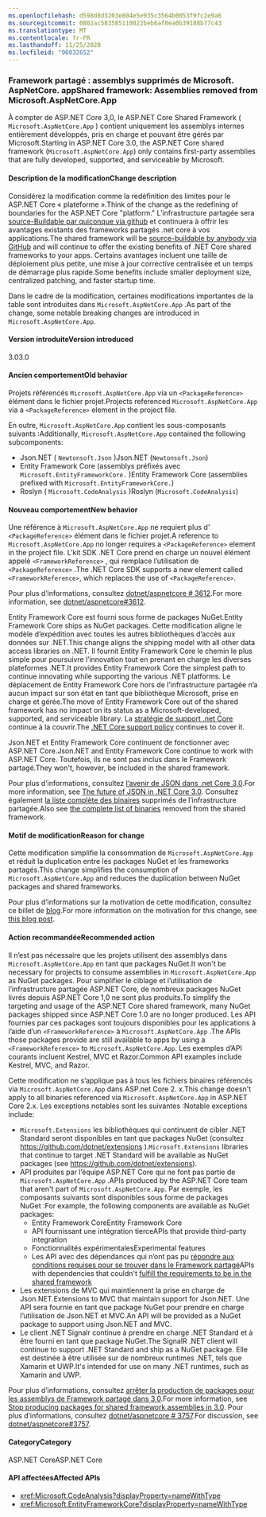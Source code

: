 ```yaml
---
ms.openlocfilehash: d598d8d3203e804e5e935c3564b0053f9fc2e9a6
ms.sourcegitcommit: 0802ac583585110022beb6af8ea0b39188b77c43
ms.translationtype: MT
ms.contentlocale: fr-FR
ms.lasthandoff: 11/25/2020
ms.locfileid: "96032652"
---
```

### <a name="shared-framework-assemblies-removed-from-microsoftaspnetcoreapp"></a><span data-ttu-id="1a132-101">Framework partagé : assemblys supprimés de Microsoft. AspNetCore. app</span><span class="sxs-lookup"><span data-stu-id="1a132-101">Shared framework: Assemblies removed from Microsoft.AspNetCore.App</span></span>

<span data-ttu-id="1a132-102">À compter de ASP.NET Core 3,0, le ASP.NET Core Shared Framework ( `Microsoft.AspNetCore.App` ) contient uniquement les assemblys internes entièrement développés, pris en charge et pouvant être gérés par Microsoft.</span><span class="sxs-lookup"><span data-stu-id="1a132-102">Starting in ASP.NET Core 3.0, the ASP.NET Core shared framework (`Microsoft.AspNetCore.App`) only contains first-party assemblies that are fully developed, supported, and serviceable by Microsoft.</span></span>

#### <a name="change-description"></a><span data-ttu-id="1a132-103">Description de la modification</span><span class="sxs-lookup"><span data-stu-id="1a132-103">Change description</span></span>

<span data-ttu-id="1a132-104">Considérez la modification comme la redéfinition des limites pour le ASP.NET Core « plateforme ».</span><span class="sxs-lookup"><span data-stu-id="1a132-104">Think of the change as the redefining of boundaries for the ASP.NET Core "platform."</span></span> <span data-ttu-id="1a132-105">L’infrastructure partagée sera [source-Buildable par quiconque via github](https://github.com/dotnet/source-build) et continuera à offrir les avantages existants des frameworks partagés .net core à vos applications.</span><span class="sxs-lookup"><span data-stu-id="1a132-105">The shared framework will be [source-buildable by anybody via GitHub](https://github.com/dotnet/source-build) and will continue to offer the existing benefits of .NET Core shared frameworks to your apps.</span></span> <span data-ttu-id="1a132-106">Certains avantages incluent une taille de déploiement plus petite, une mise à jour corrective centralisée et un temps de démarrage plus rapide.</span><span class="sxs-lookup"><span data-stu-id="1a132-106">Some benefits include smaller deployment size, centralized patching, and faster startup time.</span></span>

<span data-ttu-id="1a132-107">Dans le cadre de la modification, certaines modifications importantes de la table sont introduites dans `Microsoft.AspNetCore.App` .</span><span class="sxs-lookup"><span data-stu-id="1a132-107">As part of the change, some notable breaking changes are introduced in `Microsoft.AspNetCore.App`.</span></span>

#### <a name="version-introduced"></a><span data-ttu-id="1a132-108">Version introduite</span><span class="sxs-lookup"><span data-stu-id="1a132-108">Version introduced</span></span>

<span data-ttu-id="1a132-109">3.0</span><span class="sxs-lookup"><span data-stu-id="1a132-109">3.0</span></span>

#### <a name="old-behavior"></a><span data-ttu-id="1a132-110">Ancien comportement</span><span class="sxs-lookup"><span data-stu-id="1a132-110">Old behavior</span></span>

<span data-ttu-id="1a132-111">Projets référencés `Microsoft.AspNetCore.App` via un `<PackageReference>` élément dans le fichier projet.</span><span class="sxs-lookup"><span data-stu-id="1a132-111">Projects referenced `Microsoft.AspNetCore.App` via a `<PackageReference>` element in the project file.</span></span>

<span data-ttu-id="1a132-112">En outre, `Microsoft.AspNetCore.App` contient les sous-composants suivants :</span><span class="sxs-lookup"><span data-stu-id="1a132-112">Additionally, `Microsoft.AspNetCore.App` contained the following subcomponents:</span></span>

- <span data-ttu-id="1a132-113">Json.NET ( `Newtonsoft.Json` )</span><span class="sxs-lookup"><span data-stu-id="1a132-113">Json.NET (`Newtonsoft.Json`)</span></span>
- <span data-ttu-id="1a132-114">Entity Framework Core (assemblys préfixés avec `Microsoft.EntityFrameworkCore.` )</span><span class="sxs-lookup"><span data-stu-id="1a132-114">Entity Framework Core (assemblies prefixed with `Microsoft.EntityFrameworkCore.`)</span></span>
- <span data-ttu-id="1a132-115">Roslyn ( `Microsoft.CodeAnalysis` )</span><span class="sxs-lookup"><span data-stu-id="1a132-115">Roslyn (`Microsoft.CodeAnalysis`)</span></span>

#### <a name="new-behavior"></a><span data-ttu-id="1a132-116">Nouveau comportement</span><span class="sxs-lookup"><span data-stu-id="1a132-116">New behavior</span></span>

<span data-ttu-id="1a132-117">Une référence à `Microsoft.AspNetCore.App` ne requiert plus d' `<PackageReference>` élément dans le fichier projet.</span><span class="sxs-lookup"><span data-stu-id="1a132-117">A reference to `Microsoft.AspNetCore.App` no longer requires a `<PackageReference>` element in the project file.</span></span> <span data-ttu-id="1a132-118">L’kit SDK .NET Core prend en charge un nouvel élément appelé `<FrameworkReference>` , qui remplace l’utilisation de `<PackageReference>` .</span><span class="sxs-lookup"><span data-stu-id="1a132-118">The .NET Core SDK supports a new element called `<FrameworkReference>`, which replaces the use of `<PackageReference>`.</span></span>

<span data-ttu-id="1a132-119">Pour plus d’informations, consultez [dotnet/aspnetcore # 3612](https://github.com/dotnet/aspnetcore/issues/3612).</span><span class="sxs-lookup"><span data-stu-id="1a132-119">For more information, see [dotnet/aspnetcore#3612](https://github.com/dotnet/aspnetcore/issues/3612).</span></span>

<span data-ttu-id="1a132-120">Entity Framework Core est fourni sous forme de packages NuGet.</span><span class="sxs-lookup"><span data-stu-id="1a132-120">Entity Framework Core ships as NuGet packages.</span></span> <span data-ttu-id="1a132-121">Cette modification aligne le modèle d’expédition avec toutes les autres bibliothèques d’accès aux données sur .NET.</span><span class="sxs-lookup"><span data-stu-id="1a132-121">This change aligns the shipping model with all other data access libraries on .NET.</span></span> <span data-ttu-id="1a132-122">Il fournit Entity Framework Core le chemin le plus simple pour poursuivre l’innovation tout en prenant en charge les diverses plateformes .NET.</span><span class="sxs-lookup"><span data-stu-id="1a132-122">It provides Entity Framework Core the simplest path to continue innovating while supporting the various .NET platforms.</span></span> <span data-ttu-id="1a132-123">Le déplacement de Entity Framework Core hors de l’infrastructure partagée n’a aucun impact sur son état en tant que bibliothèque Microsoft, prise en charge et gérée.</span><span class="sxs-lookup"><span data-stu-id="1a132-123">The move of Entity Framework Core out of the shared framework has no impact on its status as a Microsoft-developed, supported, and serviceable library.</span></span> <span data-ttu-id="1a132-124">La [stratégie de support .net Core](https://dotnet.microsoft.com/platform/support/policy/dotnet-core) continue à la couvrir.</span><span class="sxs-lookup"><span data-stu-id="1a132-124">The [.NET Core support policy](https://dotnet.microsoft.com/platform/support/policy/dotnet-core) continues to cover it.</span></span>

<span data-ttu-id="1a132-125">Json.NET et Entity Framework Core continuent de fonctionner avec ASP.NET Core.</span><span class="sxs-lookup"><span data-stu-id="1a132-125">Json.NET and Entity Framework Core continue to work with ASP.NET Core.</span></span> <span data-ttu-id="1a132-126">Toutefois, ils ne sont pas inclus dans le Framework partagé.</span><span class="sxs-lookup"><span data-stu-id="1a132-126">They won't, however, be included in the shared framework.</span></span>

<span data-ttu-id="1a132-127">Pour plus d’informations, consultez [l’avenir de JSON dans .net Core 3,0](https://github.com/dotnet/announcements/issues/90).</span><span class="sxs-lookup"><span data-stu-id="1a132-127">For more information, see [The future of JSON in .NET Core 3.0](https://github.com/dotnet/announcements/issues/90).</span></span> <span data-ttu-id="1a132-128">Consultez également [la liste complète des binaires](https://github.com/dotnet/aspnetcore/issues/3755) supprimés de l’infrastructure partagée.</span><span class="sxs-lookup"><span data-stu-id="1a132-128">Also see [the complete list of binaries](https://github.com/dotnet/aspnetcore/issues/3755) removed from the shared framework.</span></span>

#### <a name="reason-for-change"></a><span data-ttu-id="1a132-129">Motif de modification</span><span class="sxs-lookup"><span data-stu-id="1a132-129">Reason for change</span></span>

<span data-ttu-id="1a132-130">Cette modification simplifie la consommation de `Microsoft.AspNetCore.App` et réduit la duplication entre les packages NuGet et les frameworks partagés.</span><span class="sxs-lookup"><span data-stu-id="1a132-130">This change simplifies the consumption of `Microsoft.AspNetCore.App` and reduces the duplication between NuGet packages and shared frameworks.</span></span>

<span data-ttu-id="1a132-131">Pour plus d’informations sur la motivation de cette modification, consultez ce billet de [blog](https://devblogs.microsoft.com/aspnet/a-first-look-at-changes-coming-in-asp-net-core-3-0/).</span><span class="sxs-lookup"><span data-stu-id="1a132-131">For more information on the motivation for this change, see [this blog post](https://devblogs.microsoft.com/aspnet/a-first-look-at-changes-coming-in-asp-net-core-3-0/).</span></span>

#### <a name="recommended-action"></a><span data-ttu-id="1a132-132">Action recommandée</span><span class="sxs-lookup"><span data-stu-id="1a132-132">Recommended action</span></span>

<span data-ttu-id="1a132-133">Il n’est pas nécessaire que les projets utilisent des assemblys dans `Microsoft.AspNetCore.App` en tant que packages NuGet.</span><span class="sxs-lookup"><span data-stu-id="1a132-133">It won't be necessary for projects to consume assemblies in `Microsoft.AspNetCore.App` as NuGet packages.</span></span> <span data-ttu-id="1a132-134">Pour simplifier le ciblage et l’utilisation de l’infrastructure partagée ASP.NET Core, de nombreux packages NuGet livrés depuis ASP.NET Core 1,0 ne sont plus produits.</span><span class="sxs-lookup"><span data-stu-id="1a132-134">To simplify the targeting and usage of the ASP.NET Core shared framework, many NuGet packages shipped since ASP.NET Core 1.0 are no longer produced.</span></span> <span data-ttu-id="1a132-135">Les API fournies par ces packages sont toujours disponibles pour les applications à l’aide d’un `<FrameworkReference>` à `Microsoft.AspNetCore.App` .</span><span class="sxs-lookup"><span data-stu-id="1a132-135">The APIs those packages provide are still available to apps by using a `<FrameworkReference>` to `Microsoft.AspNetCore.App`.</span></span> <span data-ttu-id="1a132-136">Les exemples d’API courants incluent Kestrel, MVC et Razor.</span><span class="sxs-lookup"><span data-stu-id="1a132-136">Common API examples include Kestrel, MVC, and Razor.</span></span>

<span data-ttu-id="1a132-137">Cette modification ne s’applique pas à tous les fichiers binaires référencés via `Microsoft.AspNetCore.App` dans ASP.net Core 2. x.</span><span class="sxs-lookup"><span data-stu-id="1a132-137">This change doesn't apply to all binaries referenced via `Microsoft.AspNetCore.App` in ASP.NET Core 2.x.</span></span> <span data-ttu-id="1a132-138">Les exceptions notables sont les suivantes :</span><span class="sxs-lookup"><span data-stu-id="1a132-138">Notable exceptions include:</span></span>

- <span data-ttu-id="1a132-139">`Microsoft.Extensions` les bibliothèques qui continuent de cibler .NET Standard seront disponibles en tant que packages NuGet (consultez <https://github.com/dotnet/extensions> ).</span><span class="sxs-lookup"><span data-stu-id="1a132-139">`Microsoft.Extensions` libraries that continue to target .NET Standard will be available as NuGet packages (see <https://github.com/dotnet/extensions>).</span></span>
- <span data-ttu-id="1a132-140">API produites par l’équipe ASP.NET Core qui ne font pas partie de `Microsoft.AspNetCore.App` .</span><span class="sxs-lookup"><span data-stu-id="1a132-140">APIs produced by the ASP.NET Core team that aren't part of `Microsoft.AspNetCore.App`.</span></span> <span data-ttu-id="1a132-141">Par exemple, les composants suivants sont disponibles sous forme de packages NuGet :</span><span class="sxs-lookup"><span data-stu-id="1a132-141">For example, the following components are available as NuGet packages:</span></span>
  - <span data-ttu-id="1a132-142">Entity Framework Core</span><span class="sxs-lookup"><span data-stu-id="1a132-142">Entity Framework Core</span></span>
  - <span data-ttu-id="1a132-143">API fournissant une intégration tierce</span><span class="sxs-lookup"><span data-stu-id="1a132-143">APIs that provide third-party integration</span></span>
  - <span data-ttu-id="1a132-144">Fonctionnalités expérimentales</span><span class="sxs-lookup"><span data-stu-id="1a132-144">Experimental features</span></span>
  - <span data-ttu-id="1a132-145">Les API avec des dépendances qui n’ont pas pu [répondre aux conditions requises pour se trouver dans le Framework partagé](https://github.com/dotnet/aspnetcore/blob/4e44e5bcbedd961cc0d4f6b846699c7c494f5597/docs/SharedFramework.md)</span><span class="sxs-lookup"><span data-stu-id="1a132-145">APIs with dependencies that couldn't [fulfill the requirements to be in the shared framework](https://github.com/dotnet/aspnetcore/blob/4e44e5bcbedd961cc0d4f6b846699c7c494f5597/docs/SharedFramework.md)</span></span>
- <span data-ttu-id="1a132-146">Les extensions de MVC qui maintiennent la prise en charge de Json.NET.</span><span class="sxs-lookup"><span data-stu-id="1a132-146">Extensions to MVC that maintain support for Json.NET.</span></span> <span data-ttu-id="1a132-147">Une API sera fournie en tant que package NuGet pour prendre en charge l’utilisation de Json.NET et MVC.</span><span class="sxs-lookup"><span data-stu-id="1a132-147">An API will be provided as a NuGet package to support using Json.NET and MVC.</span></span>
- <span data-ttu-id="1a132-148">Le client .NET Signalr continue à prendre en charge .NET Standard et à être fourni en tant que package NuGet.</span><span class="sxs-lookup"><span data-stu-id="1a132-148">The SignalR .NET client will continue to support .NET Standard and ship as a NuGet package.</span></span> <span data-ttu-id="1a132-149">Elle est destinée à être utilisée sur de nombreux runtimes .NET, tels que Xamarin et UWP.</span><span class="sxs-lookup"><span data-stu-id="1a132-149">It's intended for use on many .NET runtimes, such as Xamarin and UWP.</span></span>

<span data-ttu-id="1a132-150">Pour plus d’informations, consultez [arrêter la production de packages pour les assemblys de Framework partagé dans 3,0](https://github.com/dotnet/aspnetcore/issues/3756).</span><span class="sxs-lookup"><span data-stu-id="1a132-150">For more information, see [Stop producing packages for shared framework assemblies in 3.0](https://github.com/dotnet/aspnetcore/issues/3756).</span></span> <span data-ttu-id="1a132-151">Pour plus d’informations, consultez [dotnet/aspnetcore # 3757](https://github.com/dotnet/aspnetcore/issues/3757).</span><span class="sxs-lookup"><span data-stu-id="1a132-151">For discussion, see [dotnet/aspnetcore#3757](https://github.com/dotnet/aspnetcore/issues/3757).</span></span>

#### <a name="category"></a><span data-ttu-id="1a132-152">Category</span><span class="sxs-lookup"><span data-stu-id="1a132-152">Category</span></span>

<span data-ttu-id="1a132-153">ASP.NET Core</span><span class="sxs-lookup"><span data-stu-id="1a132-153">ASP.NET Core</span></span>

#### <a name="affected-apis"></a><span data-ttu-id="1a132-154">API affectées</span><span class="sxs-lookup"><span data-stu-id="1a132-154">Affected APIs</span></span>

- <xref:Microsoft.CodeAnalysis?displayProperty=nameWithType>
- <xref:Microsoft.EntityFrameworkCore?displayProperty=nameWithType>

<!--

#### Affected APIs

- `N:Microsoft.CodeAnalysis`
- `N:Microsoft.EntityFrameworkCore`

-->
